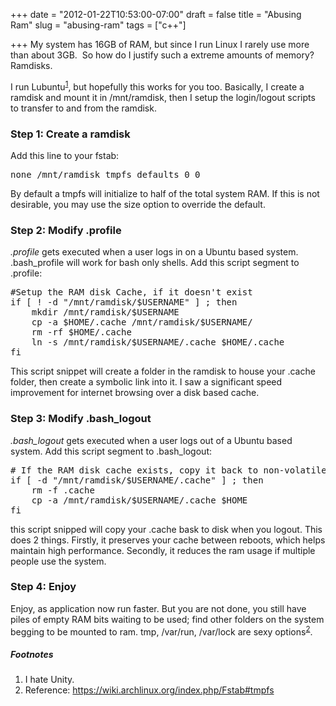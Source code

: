 +++
date = "2012-01-22T10:53:00-07:00"
draft = false
title = "Abusing Ram"
slug = "abusing-ram"
tags = ["c++"]

+++
My system has 16GB of RAM, but since I run Linux I rarely use more than about 3GB.  So how do I justify such a extreme amounts of memory? Ramdisks.

<!--more-->

I run Lubuntu<sup><a href="#footnote_1">1</a></sup>, but hopefully this works for you too. Basically, I create a ramdisk and mount it in /mnt/ramdisk, then I setup the login/logout scripts to transfer to and from the ramdisk.
<h3>Step 1: Create a ramdisk</h3>
Add this line to your fstab:
<pre lang="bash" escaped="true">none /mnt/ramdisk tmpfs defaults 0 0</pre>

By default a tmpfs will initialize to half of the total system RAM. If this is not desirable, you may use the size option to override the default.

<h3>Step 2: Modify .profile</h3>
<em>.profile</em> gets executed when a user logs in on a Ubuntu based system. .bash_profile will work for bash only shells. Add this script segment to .profile:
<pre lang="bash" escaped="true">
#Setup the RAM disk Cache, if it doesn't exist
if [ ! -d "/mnt/ramdisk/$USERNAME" ] ; then
    mkdir /mnt/ramdisk/$USERNAME
    cp -a $HOME/.cache /mnt/ramdisk/$USERNAME/
    rm -rf $HOME/.cache 
    ln -s /mnt/ramdisk/$USERNAME/.cache $HOME/.cache
fi</pre>

This script snippet will create a folder in the ramdisk to house your .cache folder, then create a symbolic link into it. I saw a significant speed improvement for internet browsing over a disk based cache.

<h3>Step 3: Modify .bash_logout</h3>
<em>.bash_logout</em> gets executed when a user logs out of a Ubuntu based system. Add this script segment to .bash_logout:
<pre lang="bash" escaped="true">
# If the RAM disk cache exists, copy it back to non-volatile
if [ -d "/mnt/ramdisk/$USERNAME/.cache" ] ; then
    rm -f .cache
    cp -a /mnt/ramdisk/$USERNAME/.cache $HOME
fi</pre>

this script snipped will copy your .cache bask to disk when you logout. This does 2 things. Firstly, it preserves your cache between reboots, which helps maintain high performance. Secondly, it reduces the ram usage if multiple people use the system. 

<h3>Step 4: Enjoy</h3>
Enjoy, as application now run faster. But you are not done, you still have piles of empty RAM bits waiting to be used; find other folders on the system begging to be mounted to ram. tmp, /var/run, /var/lock are sexy options<sup><a href="#footnote_2">2</a></sup>. 

<h5>Footnotes</h5>
<ol>
<li><a id="footnote_1"></a>I hate Unity.</li>
<li><a id="footnote_2"/></a>Reference: <a href="https://wiki.archlinux.org/index.php/Fstab#tmpfs">https://wiki.archlinux.org/index.php/Fstab#tmpfs</a></li>
